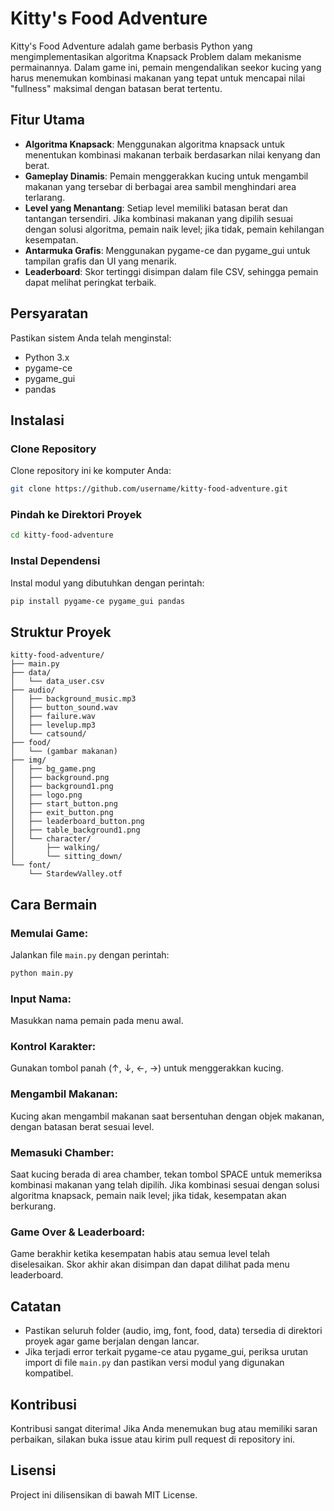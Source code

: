 
# Kitty's Food Adventure

Kitty's Food Adventure adalah game berbasis Python yang mengimplementasikan algoritma Knapsack Problem dalam mekanisme permainannya. Dalam game ini, pemain mengendalikan seekor kucing yang harus menemukan kombinasi makanan yang tepat untuk mencapai nilai "fullness" maksimal dengan batasan berat tertentu.

## Fitur Utama
- **Algoritma Knapsack**: Menggunakan algoritma knapsack untuk menentukan kombinasi makanan terbaik berdasarkan nilai kenyang dan berat.
- **Gameplay Dinamis**: Pemain menggerakkan kucing untuk mengambil makanan yang tersebar di berbagai area sambil menghindari area terlarang.
- **Level yang Menantang**: Setiap level memiliki batasan berat dan tantangan tersendiri. Jika kombinasi makanan yang dipilih sesuai dengan solusi algoritma, pemain naik level; jika tidak, pemain kehilangan kesempatan.
- **Antarmuka Grafis**: Menggunakan pygame-ce dan pygame_gui untuk tampilan grafis dan UI yang menarik.
- **Leaderboard**: Skor tertinggi disimpan dalam file CSV, sehingga pemain dapat melihat peringkat terbaik.

## Persyaratan
Pastikan sistem Anda telah menginstal:
- Python 3.x
- pygame-ce
- pygame_gui
- pandas

## Instalasi

### Clone Repository
Clone repository ini ke komputer Anda:

```bash
git clone https://github.com/username/kitty-food-adventure.git
```

### Pindah ke Direktori Proyek

```bash
cd kitty-food-adventure
```

### Instal Dependensi
Instal modul yang dibutuhkan dengan perintah:

```bash
pip install pygame-ce pygame_gui pandas
```

## Struktur Proyek

```plaintext
kitty-food-adventure/
├── main.py
├── data/
│   └── data_user.csv
├── audio/
│   ├── background_music.mp3
│   ├── button_sound.wav
│   ├── failure.wav
│   ├── levelup.mp3
│   └── catsound/
├── food/
│   └── (gambar makanan)
├── img/
│   ├── bg_game.png
│   ├── background.png
│   ├── background1.png
│   ├── logo.png
│   ├── start_button.png
│   ├── exit_button.png
│   ├── leaderboard_button.png
│   ├── table_background1.png
│   └── character/
│       ├── walking/
│       └── sitting_down/
└── font/
    └── StardewValley.otf
```

## Cara Bermain

### Memulai Game:
Jalankan file `main.py` dengan perintah:

```bash
python main.py
```

### Input Nama:
Masukkan nama pemain pada menu awal.

### Kontrol Karakter:
Gunakan tombol panah (↑, ↓, ←, →) untuk menggerakkan kucing.

### Mengambil Makanan:
Kucing akan mengambil makanan saat bersentuhan dengan objek makanan, dengan batasan berat sesuai level.

### Memasuki Chamber:
Saat kucing berada di area chamber, tekan tombol SPACE untuk memeriksa kombinasi makanan yang telah dipilih. Jika kombinasi sesuai dengan solusi algoritma knapsack, pemain naik level; jika tidak, kesempatan akan berkurang.

### Game Over & Leaderboard:
Game berakhir ketika kesempatan habis atau semua level telah diselesaikan. Skor akhir akan disimpan dan dapat dilihat pada menu leaderboard.

## Catatan
- Pastikan seluruh folder (audio, img, font, food, data) tersedia di direktori proyek agar game berjalan dengan lancar.
- Jika terjadi error terkait pygame-ce atau pygame_gui, periksa urutan import di file `main.py` dan pastikan versi modul yang digunakan kompatibel.

## Kontribusi
Kontribusi sangat diterima! Jika Anda menemukan bug atau memiliki saran perbaikan, silakan buka issue atau kirim pull request di repository ini.

## Lisensi
Project ini dilisensikan di bawah MIT License.
